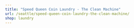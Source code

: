 ```yaml
---
title: "Speed Queen Coin Laundry - The Clean Machine"
url: /seattle/speed-queen-coin-laundry-the-clean-machine/
shop: laundry
---
```

